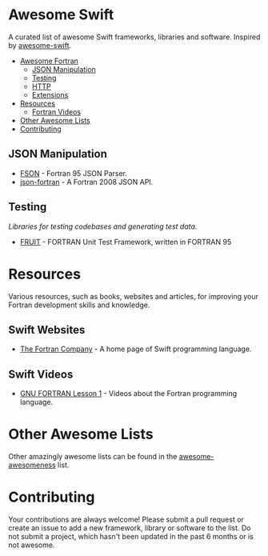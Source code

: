 # Awesome Swift
A curated list of awesome Swift frameworks, libraries and software. Inspired by [awesome-swift](https://github.com/Wolg/awesome-swift).

- [Awesome Fortran](#awesome-swift)
	- [JSON Manipulation](#json-manipulation)
	- [Testing](#testing)
	- [HTTP](#http)
	- [Extensions](#extensions)
- [Resources](#resources)
	- [Fortran Videos](#fortran-videos)
- [Other Awesome Lists](#other-awesome-lists)
- [Contributing](#contributing)

## JSON Manipulation

* [FSON](https://github.com/josephalevin/fson) - Fortran 95 JSON Parser.
* [json-fortran](https://github.com/jacobwilliams/json-fortran) - A Fortran 2008 JSON API.


## Testing
*Libraries for testing codebases and generating test data.*

* [FRUIT](http://sourceforge.net/projects/fortranxunit/) - FORTRAN Unit Test Framework, written in FORTRAN 95



# Resources
Various resources, such as books, websites and articles, for improving your Fortran development skills and knowledge.

## Swift Websites

* [The Fortran Company](http://www.fortran.com/) - A home page of Swift programming language.


## Swift Videos

* [GNU FORTRAN Lesson 1](http://www.youtube.com/watch?v=qUy8M10uZRU) - Videos about the Fortran programming language.


# Other Awesome Lists

Other amazingly awesome lists can be found in the [awesome-awesomeness](https://github.com/bayandin/awesome-awesomeness) list.

# Contributing

Your contributions are always welcome! Please submit a pull request or create an issue to add a new framework, library or software to the list. Do not submit a project, which hasn't been updated in the past 6 months or is not awesome.
